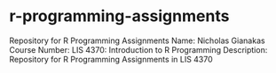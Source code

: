 # r-programming-assignments
Repository for R Programming Assignments
Name: Nicholas Gianakas
Course Number: LIS 4370: Introduction to R Programming
Description: Repository for R Programming Assignments in LIS 4370

